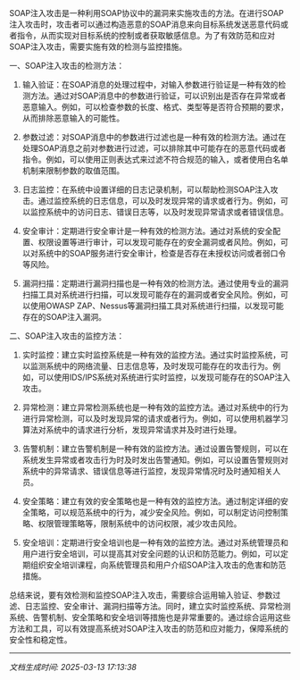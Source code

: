 SOAP注入攻击是一种利用SOAP协议中的漏洞来实施攻击的方法。在进行SOAP注入攻击时，攻击者可以通过构造恶意的SOAP消息来向目标系统发送恶意代码或者指令，从而实现对目标系统的控制或者获取敏感信息。为了有效防范和应对SOAP注入攻击，需要实施有效的检测与监控措施。

一、SOAP注入攻击的检测方法：

1. 输入验证：在SOAP消息的处理过程中，对输入参数进行验证是一种有效的检测方法。通过对SOAP消息中的参数进行验证，可以识别出是否存在异常或者恶意输入。例如，可以检查参数的长度、格式、类型等是否符合预期的要求，从而排除恶意输入的可能性。

2. 参数过滤：对SOAP消息中的参数进行过滤也是一种有效的检测方法。通过在处理SOAP消息之前对参数进行过滤，可以排除其中可能存在的恶意代码或者指令。例如，可以使用正则表达式来过滤不符合规范的输入，或者使用白名单机制来限制参数的取值范围。

3. 日志监控：在系统中设置详细的日志记录机制，可以帮助检测SOAP注入攻击。通过监控系统的日志信息，可以及时发现异常的请求或者行为。例如，可以监控系统中的访问日志、错误日志等，以及时发现异常请求或者错误信息。

4. 安全审计：定期进行安全审计是一种有效的检测方法。通过对系统的安全配置、权限设置等进行审计，可以发现可能存在的安全漏洞或者风险。例如，可以对系统中的SOAP服务进行安全审计，检查是否存在未授权访问或者弱口令等风险。

5. 漏洞扫描：定期进行漏洞扫描也是一种有效的检测方法。通过使用专业的漏洞扫描工具对系统进行扫描，可以发现可能存在的漏洞或者安全风险。例如，可以使用OWASP ZAP、Nessus等漏洞扫描工具对系统进行扫描，以发现可能存在的SOAP注入漏洞。

二、SOAP注入攻击的监控方法：

1. 实时监控：建立实时监控系统是一种有效的监控方法。通过实时监控系统，可以监测系统中的网络流量、日志信息等，及时发现可能存在的攻击行为。例如，可以使用IDS/IPS系统对系统进行实时监控，以发现可能存在的SOAP注入攻击。

2. 异常检测：建立异常检测系统也是一种有效的监控方法。通过对系统中的行为进行异常检测，可以及时发现异常的请求或者行为。例如，可以使用机器学习算法对系统中的请求进行分析，发现异常请求并及时进行处理。

3. 告警机制：建立告警机制是一种有效的监控方法。通过设置告警规则，可以在系统发生异常或者攻击行为时及时发出告警通知。例如，可以设置告警规则对系统中的异常请求、错误信息等进行监控，发现异常情况时及时通知相关人员。

4. 安全策略：建立有效的安全策略也是一种有效的监控方法。通过制定详细的安全策略，可以规范系统中的行为，减少安全风险。例如，可以制定访问控制策略、权限管理策略等，限制系统中的访问权限，减少攻击风险。

5. 安全培训：定期进行安全培训也是一种有效的监控方法。通过对系统管理员和用户进行安全培训，可以提高其对安全问题的认识和防范能力。例如，可以定期组织安全培训课程，向系统管理员和用户介绍SOAP注入攻击的危害和防范措施。

总结来说，要有效检测和监控SOAP注入攻击，需要综合运用输入验证、参数过滤、日志监控、安全审计、漏洞扫描等方法。同时，建立实时监控系统、异常检测系统、告警机制、安全策略和安全培训等措施也是非常重要的。通过综合运用这些方法和工具，可以有效提高系统对SOAP注入攻击的防范和应对能力，保障系统的安全性和稳定性。

---

*文档生成时间: 2025-03-13 17:13:38*












